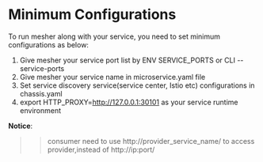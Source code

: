 # Minimum Configurations

To run mesher along with your service, you need to set minimum configurations as below:

1. Give mesher your service port list by ENV SERVICE_PORTS or CLI --service-ports
2. Give mesher your service name in microservice.yaml file 
3. Set service discovery service(service center, Istio etc) configurations in chassis.yaml
4. export HTTP_PROXY=http://127.0.0.1:30101 as your service runtime environment

**Notice**:
 >> consumer need to use http://provider_service_name/ to access provider,instead of http://ip:port/